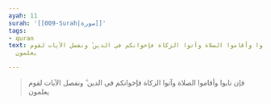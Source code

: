 ```yaml
---
ayah: 11
surah: '[[009-Surah|سورة]]'
tags:
- quran
text: فإن تابوا وأقاموا الصلاة وآتوا الزكاة فإخوانكم في الدين ۗ ونفصل الآيات لقوم
  يعلمون

---
```

> فإن تابوا وأقاموا الصلاة وآتوا الزكاة فإخوانكم في الدين ۗ ونفصل الآيات لقوم يعلمون
